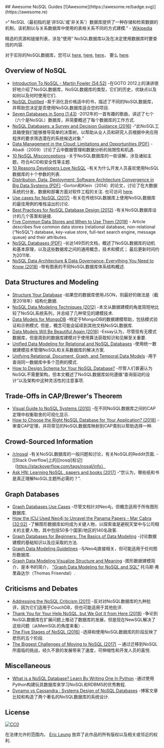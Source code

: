 <div class="github-widget" data-repo="erictleung/awesome-nosql-guides"></div>
<script async src="https://pagead2.googlesyndication.com/pagead/js/adsbygoogle.js"></script><ins class="adsbygoogle" style="display:block" data-ad-client="ca-pub-6890694312814945" data-ad-slot="5473692530" data-ad-format="auto"  data-full-width-responsive="true"></ins><script>(adsbygoogle = window.adsbygoogle || []).push({});</script>
## Awesome NoSQL Guides [![Awesome](https://awesome.re/badge.svg)](https://awesome.re)

 &gt;“ NoSQL（最初指的是&#39;非SQL&#39;或&#39;非关系&#39;）数据库提供了一种存储和检索数据的机制，该机制以与关系数据库中使用的表格关系不同的方式建模.”  - [Wikipedia](https://en.wikipedia.org/wiki/NoSQL)

精选的资源和链接列表，涉及“使用” NoSQL数据库以及在决定使用数据库时要查找的内容.

对于实际的NoSQL数据库，您可以 [here](https://github.com/sindresorhus/awesome#databases), [here](http://nosql-database.org), [here](https://github.com/igorbarinov/awesome-data-engineering#databases)， 要么 [here](https://github.com/kahun/awesome-sysadmin#nosql).





## Overview of NoSQL

- [Introduction To NoSQL - Martin Fowler (54:52)](https://youtu.be/qI_g07C_Q5I) -在GOTO 2012上的演讲很好地介绍了NoSQL数据库，NoSQL数据库的类型，它们的历史，优缺点以及如何以及何时使用它们.
- [NoSQL Distilled](http://martinfowler.com/books/nosql.html) -易于消化且价格适中的书，描述了不同的NoSQL数据库，并帮助您决定是否使用NoSQL数据库适合您的项目.
- [Seven Databases in Song (1:43)](https://youtu.be/jyx8iP5tfCI) -2012年的一首有趣的歌曲，讲述了七个（六个是NoSQL）数据库，并简要概述了每个数据库的工作方式.
- [NoSQL Databases: a Survey and Decision Guidance (2016)](https://medium.com/baqend-blog/nosql-databases-a-survey-and-decision-guidance-ea7823a822d#.nhzop4d23) -“此NoSQL工具箱使我们能够推导简单的决策树，以帮助从业人员和研究人员根据中央应用程序的要求筛选潜在的系统候选对象.”
- [Data Management in the Cloud: Limitations and Opportunities (PDF)](http://www.cs.yale.edu/homes/dna/papers/abadi-cloud-ieee09.pdf) -Abadi（2009）讨论了云中数据管理和数据分析的局限性和机遇.
- [10 NoSQL Misconceptions](http://www.dummies.com/how-to/content/10-nosql-misconceptions.html) -关于NoSQL数据库的一些误解，涉及诸如主题，符合ACID和安全性等主题.
- [10 Reasons Developers Love NoSQL](http://www.dummies.com/programming/big-data/10-reasons-developers-love-nosql/) -有关为什么开发人员喜欢使用NoSQL数据库的十个参数的列表.
- [Distribution, Data, Deployment: Software Architecture Convergence in Big Data Systems (PDF)](https://resources.sei.cmu.edu/library/asset-view.cfm?assetID=90909)  -Gorton和Klein（2014）的论文，讨论了在大数据系统的分发，数据和部署方面对软件工程的关注.  也可访问 [here](https://doi.org/10.1109/MS.2014.51).
- [Use cases for NoSQL (2017)](https://stackoverflow.com/questions/2875432/use-cases-for-nosql) -有关在传统SQL数据库上使用NoSQL数据库的最佳用例的堆栈溢出的讨论.
- [Best Practices for NoSQL Database Design (2012)](https://softwareengineering.stackexchange.com/q/158790/) -有关NoSQL数据库设计的几个答案和链接.
- [Five Common Data Stores and When to Use Them (2019)](https://engineering.shopify.com/blogs/engineering/five-common-data-stores-usage) - Article describes five common data stores (relational database, non-relational (“NoSQL”) database, key-value store, full-text search engine, message queue) and their attributes.
- [NoSQL Databases (PDF)](https://web.archive.org/web/20190927222738/https://www.christof-strauch.de/nosqldbs.pdf)  -长达149页的文档，概述了NoSQL数据库的动机和基本原理，以及这些数据库之间的通用概念，技术和模式；  最后更新时间约为2011年.
- [NoSQL Data Architecture & Data Governance: Everything You Need to Know (2018)](https://www.dataversity.net/nosql-data-architecture-data-governance-everything-need-know/) -带有图表的不同NoSQL数据库体系结构概述.


## Data Structures and Modeling

- [Structure Your Database](https://firebase.google.com/docs/database/android/structure-data) -如果您的数据库使用JSON，则最好的做法是（截至2018年）结构化数据.
- [NoSQL Data Modeling Techniques (2012)](https://highlyscalable.wordpress.com/2012/03/01/nosql-data-modeling-techniques/) -本文从数据建模的角度简短地比较了NoSQL系统系列，并总结了几种常见的建模技术.
- [Data Models for MongoDB](https://docs.mongodb.com/manual/data-modeling/)  -特定于MongoDB的数据建模帮助，包括模式验证和示例模式.  但是，概念可能会延续到其他文档NoSQL数据库.
- [Data Models Will Be Beautiful Again (2016)](https://tdwi.org/articles/2016/11/22/data-models-will-be-beautiful-again.aspx) -Essay认为，尽管现有无模式数据库，但是周到的数据库建模对于使用算法获取知识和见解至关重要.
- [Unified Data Modeling for Relational and NoSQL Databases](https://www.infoq.com/articles/unified-data-modeling-for-relational-and-nosql-databases) -使用统一数据建模技术管理NoSQL和关系数据库的解决方案.
- [Unifying Relational, Document, Graph, and Temporal Data Models](https://fauna.com/blog/unifying-relational-document-graph-and-temporal-data-models) -用于查询同一数据库中多个范例的模式.
- [How to Design Schema for Your NoSQL Database?](https://www.dataversity.net/how-to-design-schema-for-your-nosql-database/#) -尽管人们普遍认为NoSQL不需要架构，但本文概述了NoSQL数据库如何遵循“查询驱动的设计”以及架构中这种灵活性的注意事项.


## Trade-Offs in CAP/Brewer's Theorem

- [Visual Guide to NoSQL Systems (2010)](http://blog.nahurst.com/visual-guide-to-nosql-systems) -在不同NoSQL数据库之间的CAP定理中权衡取舍的可视化显示.
- [How to Choose the Right NoSQL Database for Your Application? (2018)](https://www.dataversity.net/choose-right-nosql-database-application/) -审查CAP定理，并将常见的NoSQL数据库映射到CAP类别以帮助选择一种.


## Crowd-Sourced Information

- [/r/nosql](https://www.reddit.com/r/nosql) -有关NoSQL数据库的一般问题和讨论，有关NoSQL的Reddit页面.
-[[Stack Overflow]上的[[nosql]标记]（https://stackoverflow.com/tags/nosql/info）
- [Ask HN: Learning NoSQL, papers and books (2017)](https://news.ycombinator.com/item?id=15427932) -“您认为，哪些纸和书是真正理解NoSQL主题所必需的？”.


## Graph Databases

- [Graph Databases Use Cases](https://neo4j.com/use-cases/) -尽管文档针对Neo4j，但概念适用于所有图形数据库.
- [How the ICIJ Used Neo4j to Unravel the Panama Papers - Mar Cabra (32:02)](https://youtu.be/S20XMQyvANY) -了解图形数据库如何成为关键人物，以探索谁是避税天堂中与公司相关的主要人物，其中包括50多个国家/地区的140名政客.
- [Graph Databases for Beginners: The Basics of Data Modeling](https://neo4j.com/blog/data-modeling-basics/) -讨论数据建模的基础知识以及应采取的方法.
- [Graph Data Modeling Guidelines](https://neo4j.com/developer/guide-data-modeling/) -与Neo4j直接相关，但可能适用于任何图形数据库.
- [Graph Data Modeling Visualize Structure and Meaning](http://www.graphdatamodeling.com) -图形数据建模简介，是本书的简介， ["Graph Data Modeling for NoSQL and SQL"](https://technicspub.com/graph-data-modeling/) 托马斯·弗里森达尔（Thomas Frisendal）.


## Criticisms and Debates

- [Addressing the NoSQL Criticism (2011)](http://bradley-holt.com/2011/07/addressing-the-nosql-criticism/) -反对对NoSQL数据库的九种批评，因为它们适用于CouchDB，但也可能适用于其他批评.
- [Thank You for Your Help NoSQL, but We Got It from Here (2018)](http://blog.memsql.com/nosql/) -争论到NoSQL数据库在扩展问题上推动了数据库的发展，但是现在NewSQL解决了这些问题（从MemSQL的角度来看）.
- [The Five Stages of NoSQL (2016)](https://sookocheff.com/post/opinion/the-five-stages-of-nosql/) -选择和使用NoSQL数据库的阶段反映了悲伤的五个阶段.
- [The Biggest Challenges of Moving to NoSQL (2017)](https://dzone.com/articles/the-biggest-challenges-of-moving-to-nosql) －通过迁移到NoSQL所面临的挑战，经久不衰的发展带来了速度，可伸缩性和开发人员的喜悦.


## Miscellaneous

- [What is a NoSQL Database? Learn By Writing One In Python](https://jeffknupp.com/blog/2014/09/01/what-is-a-nosql-database-learn-by-writing-one-in-python/) -通过使用Python构建玩具数据库来学习NoSQL和RDBMS的优秀教程.
- [Dynamo vs Cassandra : Systems Design of NoSQL Databases](https://sujithjay.com/data-systems/dynamo-cassandra/) -博客文章比较和构造了两个著名的NoSQL数据库的系统设计.


## License

[![CC0](http://mirrors.creativecommons.org/presskit/buttons/88x31/svg/cc-zero.svg)](https://creativecommons.org/publicdomain/zero/1.0/)

在法律允许的范围内， [Eric Leung](https://erictleung.com) 放弃了此作品的所有版权以及相关或邻近的权利.
